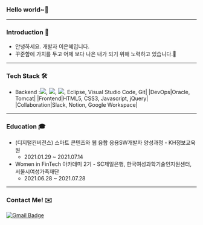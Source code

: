 ### Hello world~👋
___
### Introduction :raised_hands:
* 안녕하세요. 개발자 이은혜입니다.
* 꾸준함에 가치를 두고 어제 보다 나은 내가 되기 위해 노력하고 있습니다.:seedling:
___
### Tech Stack 🛠
* Backend :<img src="https://img.shields.io/badge/java-007396?style=flat-square&logo=Java&logoColor=white"/>, <img src="https://img.shields.io/badge/spring-6DB33F?style=flat-square&logo=spring&logoColor=white"/>, <img src="https://img.shields.io/badge/apachemaven-C71A36?style=flat-square&logo=apachemaven&logoColor=white"/>, Eclipse, Visual Studio Code, Git|
|DevOps|Oracle, Tomcat|
|Frontend|HTML5, CSS3, Javascript, jQuery|
|Collaboration|Slack, Notion, Google Workspace|
___
### Education :mortar_board:
* (디지털컨버전스) 스마트 콘텐츠와 웹 융합 응용SW개발자 양성과정 - KH정보교육원
  - 2021.01.29 ~ 2021.07.14
* Women in FinTech 아카데미 2기 - SC제일은행, 한국여성과학기술인지원센터, 서울시여성가족재단
  - 2021.06.28 ~ 2021.07.28
___
### Contact Me! :envelope:
[![Gmail Badge](https://img.shields.io/badge/Gmail-d14836?style=flat-square&logo=Gmail&logoColor=white&link=mailto:ellylee617@gmail.com)](mailto:ellylee617@gmail.com)


